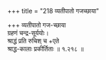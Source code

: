 +++
title = "218 व्यतीपातो गजच्छाया"

+++
व्यतीपातो गज-च्छाया  
ग्रहणं चन्द्र-सूर्ययोः।  
श्राद्धं प्रति रुचिश् च +एते  
श्राद्ध-कालाः प्रकीर्तिताः  ॥ १.२१८ ॥
